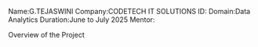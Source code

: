 Name:G.TEJASWINI
Company:CODETECH IT SOLUTIONS
ID:
Domain:Data Analytics
Duration:June to July 2025
Mentor:

Overview of the Project
